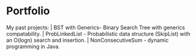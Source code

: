 # Portfolio
My past projects:
| BST with Generics- Binary Search Tree with generics compatability.
| ProbLinkedList - Probabilistic data structure (SkipList) with an O(logn) search and insertion.
| NonConsecutiveSum - dynamic programming in Java.

